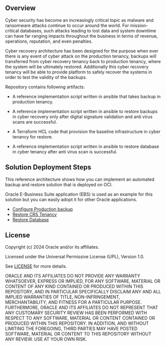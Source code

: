 ## Overview

Cyber security has become an increasingly critical topic as malware and ransomware attacks continue to occur around the world. For mission-critical databases, such attacks leading to lost data and system downtime can have far ranging impacts throughout the business in terms of revenue, operations, reputation, and even penalties.

Cyber recovery architecture has been designed for the purpose when ever there is any event of cyber attack on the  production tenancy, backups will transferred from cyber recovery tenancy back to production tenancy, where the system will be ultimately restored. Additionally this cyber recovery tenancy will be able to provide platform to safely recover the systems in order to test the validity of the backups.





Repository contains following artifacts:

- A reference implementation script written in ansible that takes backup in production tenancy.

-  A reference implementation script written in ansible to restore backups in cyber recovery only after digital signature validation and anti virus scans are successful. 

- A Terraform HCL code that provision the baseline infrastructure in cyber tenancy for restore.

- A reference implementation script written in ansible to restore database in cyber tenancy after anti virus scan is successful.

## Solution Deployment Steps

This reference architecture shows how you can implement an automated backup and restore solution that is deployed on OCI.

Oracle E-Business Suite application (EBS) is used as an example for this solution but you can easily adopt it for other Oracle applications.



- [Configure Production backup](prodbackup.md)
- [Restore CRS Tenancy](crsrestore.md)
- [Restore Database](dbrestore.md)



## License
Copyright (c) 2024 Oracle and/or its affiliates.

Licensed under the Universal Permissive License (UPL), Version 1.0.

See [LICENSE](LICENSE) for more details.

ORACLE AND ITS AFFILIATES DO NOT PROVIDE ANY WARRANTY WHATSOEVER, EXPRESS OR IMPLIED, FOR ANY SOFTWARE, MATERIAL OR CONTENT OF ANY KIND CONTAINED OR PRODUCED WITHIN THIS REPOSITORY, AND IN PARTICULAR SPECIFICALLY DISCLAIM ANY AND ALL IMPLIED WARRANTIES OF TITLE, NON-INFRINGEMENT, MERCHANTABILITY, AND FITNESS FOR A PARTICULAR PURPOSE.  FURTHERMORE, ORACLE AND ITS AFFILIATES DO NOT REPRESENT THAT ANY CUSTOMARY SECURITY REVIEW HAS BEEN PERFORMED WITH RESPECT TO ANY SOFTWARE, MATERIAL OR CONTENT CONTAINED OR PRODUCED WITHIN THIS REPOSITORY. IN ADDITION, AND WITHOUT LIMITING THE FOREGOING, THIRD PARTIES MAY HAVE POSTED SOFTWARE, MATERIAL OR CONTENT TO THIS REPOSITORY WITHOUT ANY REVIEW. USE AT YOUR OWN RISK. 
